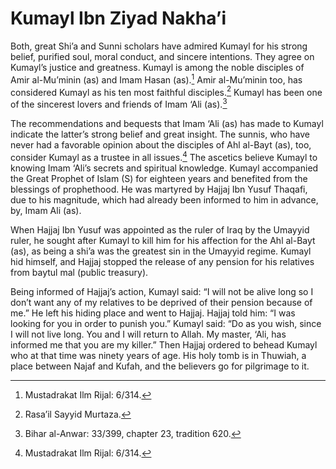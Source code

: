 Kumayl Ibn Ziyad Nakha’i
========================

Both, great Shi’a and Sunni scholars have admired Kumayl for his strong
belief, purified soul, moral conduct, and sincere intentions. They agree
on Kumayl’s justice and greatness. Kumayl is among the noble disciples
of Amir al-Mu’minin (as) and Imam Hasan (as).[^1] Amir al-Mu’minin too,
has considered Kumayl as his ten most faithful disciples.[^2] Kumayl has
been one of the sincerest lovers and friends of Imam ‘Ali (as).[^3]

The recommendations and bequests that Imam ‘Ali (as) has made to Kumayl
indicate the latter’s strong belief and great insight. The sunnis, who
have never had a favorable opinion about the disciples of Ahl al-Bayt
(as), too, consider Kumayl as a trustee in all issues.[^4] The ascetics
believe Kumayl to knowing Imam ‘Ali’s secrets and spiritual knowledge.
Kumayl accompanied the Great Prophet of Islam (S) for eighteen years and
benefited from the blessings of prophethood. He was martyred by Hajjaj
Ibn Yusuf Thaqafi, due to his magnitude, which had already been informed
to him in advance, by, Imam Ali (as).

When Hajjaj Ibn Yusuf was appointed as the ruler of Iraq by the Umayyid
ruler, he sought after Kumayl to kill him for his affection for the Ahl
al-Bayt (as), as being a shi’a was the greatest sin in the Umayyid
regime. Kumayl hid himself, and Hajjaj stopped the release of any
pension for his relatives from baytul mal (public treasury).

Being informed of Hajjaj’s action, Kumayl said: “I will not be alive
long so I don’t want any of my relatives to be deprived of their pension
because of me.” He left his hiding place and went to Hajjaj. Hajjaj told
him: “I was looking for you in order to punish you.” Kumayl said: “Do as
you wish, since I will not live long. You and I will return to Allah. My
master, ‘Ali, has informed me that you are my killer.” Then Hajjaj
ordered to behead Kumayl who at that time was ninety years of age. His
holy tomb is in Thuwiah, a place between Najaf and Kufah, and the
believers go for pilgrimage to it.

[^1]: Mustadrakat Ilm Rijal: 6/314.

[^2]: Rasa’il Sayyid Murtaza.

[^3]: Bihar al-Anwar: 33/399, chapter 23, tradition 620.

[^4]: Mustadrakat Ilm Rijal: 6/314.


